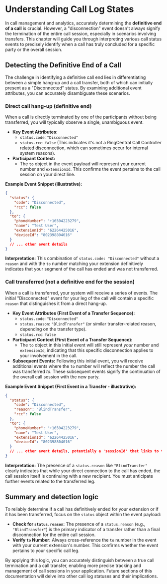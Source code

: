 # Understanding Call Log States

In call management and analytics, accurately determining the **definitive end of a call** is crucial. However, a "disconnection" event doesn't always signify the termination of the entire call session, especially in scenarios involving transfers. This chapter will guide you through interpreting various call status events to precisely identify when a call has truly concluded for a specific party or the overall session.

## Detecting the Definitive End of a Call

The challenge in identifying a definitive call end lies in differentiating between a simple hang-up and a call transfer, both of which can initially present as a "Disconnected" status. By examining additional event attributes, you can accurately disambiguate these scenarios.

### Direct call hang-up (definitive end)

When a call is directly terminated by one of the participants without being transferred, you will typically observe a single, unambiguous event.

  * **Key Event Attributes:**
      * `status.code`: `"Disconnected"`
      * `status.rcc`: `false` (This indicates it's not a RingCentral Call Controller related disconnection, which can sometimes occur for internal system reasons).
  * **Participant Context:**
      * The `to` object in the event payload will represent your current number and `extensionId`. This confirms the event pertains to the call session on your direct line.

**Example Event Snippet (illustrative):**

```json
{
  "status": {
    "code": "Disconnected",
    "rcc": false
  },
  "to": {
    "phoneNumber": "+16504223279",
    "name": "Test User",
    "extensionId": "62264425016",
    "deviceId": "802398804016"
  }
  // ... other event details
}
```

**Interpretation:** This combination of `status.code: "Disconnected"` without a `reason` and with the `to` number matching your extension definitively indicates that your segment of the call has ended and was not transferred.

### Call transferred (not a definitive end for the session)

When a call is transferred, your system will receive a series of events. The initial "Disconnected" event for your leg of the call will contain a specific `reason` that distinguishes it from a direct hang-up.

  * **Key Event Attributes (First Event of a Transfer Sequence):**
      * `status.code`: `"Disconnected"`
      * `status.reason`: `"BlindTransfer"` (or similar transfer-related reason, depending on the transfer type).
      * `status.rcc`: `false`
  * **Participant Context (First Event of a Transfer Sequence):**
      * The `to` object in this initial event will still represent *your* number and `extensionId`, indicating that this specific disconnection applies to your involvement in the call.
  * **Subsequent Events:** Following this initial event, you will receive additional events where the `to` number will reflect the number the call was transferred *to*. These subsequent events signify the continuation of the overall call session with the new party.

**Example Event Snippet (First Event in a Transfer - illustrative):**

```json
{
  "status": {
    "code": "Disconnected",
    "reason": "BlindTransfer",
    "rcc": false
  },
  "to": {
    "phoneNumber": "+16504223279",
    "name": "Test User",
    "extensionId": "62264425016",
    "deviceId": "802398804016"
  }
  // ... other event details, potentially a 'sessionId' that links to the new leg
}
```

**Interpretation:** The presence of a `status.reason` like `"BlindTransfer"` clearly indicates that while your direct connection to the call has ended, the call session itself is continuing with a new recipient. You must anticipate further events related to the transferred leg.

## Summary and detection logic

To reliably determine if a call has definitively ended for your extension or if it has been transferred, focus on the `status` object within the event payload:

  * **Check for `status.reason`:** The presence of a `status.reason` (e.g., `"BlindTransfer"`) is the primary indicator of a transfer rather than a final disconnection for the entire call session.
  * **Verify `to` Number:** Always cross-reference the `to` number in the event with your current extension's number. This confirms whether the event pertains to your specific call leg.

By applying this logic, you can accurately distinguish between a true call termination and a call transfer, enabling more precise tracking and management of call sessions in your application. Future sections of this documentation will delve into other call log statuses and their implications.
